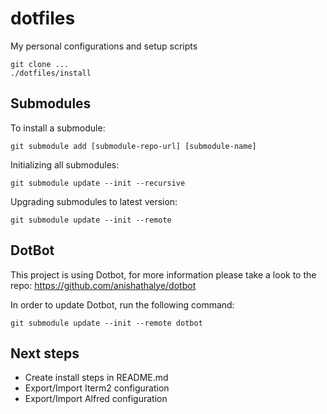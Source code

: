 # dotfiles
My personal configurations and setup scripts

```
git clone ...
./dotfiles/install
```

## Submodules

To install a submodule:
```
git submodule add [submodule-repo-url] [submodule-name]
```

Initializing all submodules:
```
git submodule update --init --recursive
```

Upgrading submodules to latest version:
```
git submodule update --init --remote
```

## DotBot

This project is using Dotbot, for more information please take a look to the repo: https://github.com/anishathalye/dotbot

In order to update Dotbot, run the following command:
```
git submodule update --init --remote dotbot
```

## Next steps
* Create install steps in README.md
* Export/Import Iterm2 configuration
* Export/Import Alfred configuration

